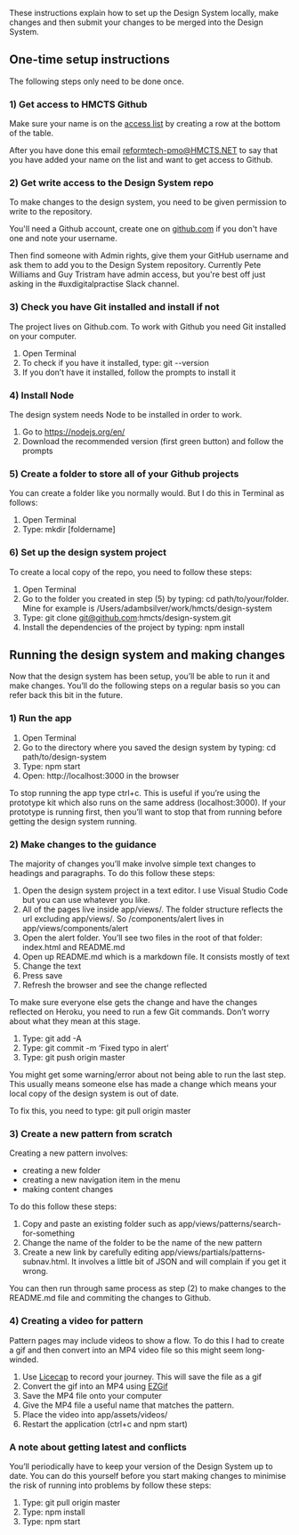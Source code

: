 These instructions explain how to set up the Design System locally, make changes and then submit your changes to be merged into the Design System.

## One-time setup instructions

The following steps only need to be done once.

### 1) Get access to HMCTS Github

Make sure your name is on the [access list](https://tools.hmcts.net/confluence/display/RPE/Acceptable+Use+Policy+and+Contractor+Security+Guidance) by creating a row at the bottom of the table.

After you have done this email reformtech-pmo@HMCTS.NET  to say that you have added your name on the list and want to get access to Github.

### 2) Get write access to the Design System repo

To make changes to the design system, you need to be given permission to write to the repository. 

You'll need a Github account, create one on [github.com](https://github.com) if you don't have one and note your username.

Then find someone with Admin rights, give them your GitHub username and ask them to add you to the Design System repository. Currently Pete Williams and Guy Tristram have admin access, but you're best off just asking in the #uxdigitalpractise Slack channel.


### 3) Check you have Git installed and install if not

The project lives on Github.com. To work with Github you need Git installed on your computer.

1. Open Terminal
2. To check if you have it installed, type: git --version
3. If you don’t have it installed, follow the prompts to install it



### 4) Install Node

The design system needs Node to be installed in order to work.

1. Go to https://nodejs.org/en/
2. Download the recommended version (first green button) and follow the prompts



### 5) Create a folder to store all of your Github projects

You can create a folder like you normally would. But I do this in Terminal as follows:

1. Open Terminal
2. Type: mkdir [foldername]

### 6) Set up the design system project

To create a local copy of the repo, you need to follow these steps:

1. Open Terminal
2. Go to the folder you created in step (5) by typing: cd path/to/your/folder. Mine for example is /Users/adambsilver/work/hmcts/design-system
3. Type: git clone git@github.com:hmcts/design-system.git
4. Install the dependencies of the project by typing: npm install

## Running the design system and making changes

Now that the design system has been setup, you’ll be able to run it and make changes. You’ll do the following steps on a regular basis so you can refer back this bit in the future.

### 1) Run the app

1. Open Terminal
2. Go to the directory where you saved the design system by typing: cd path/to/design-system
3. Type: npm start
4. Open: http://localhost:3000 in the browser

To stop running the app type ctrl+c. This is useful if you’re using the prototype kit which also runs on the same address (localhost:3000). If your prototype is running first, then you’ll want to stop that from running before getting the design system running.

### 2) Make changes to the guidance

The majority of changes you’ll make involve simple text changes to headings and paragraphs. To do this follow these steps:

1. Open the design system project in a text editor. I use Visual Studio Code but you can use whatever you like.
2. All of the pages live inside app/views/. The folder structure reflects the url excluding app/views/. So /components/alert lives in app/views/components/alert
3. Open the alert folder. You’ll see two files in the root of that folder: index.html and README.md
4. Open up README.md which is a markdown file. It consists mostly of text
5. Change the text
6. Press save
7. Refresh the browser and see the change reflected

To make sure everyone else gets the change and have the changes reflected on Heroku, you need to run a few Git commands. Don’t worry about what they mean at this stage.

1. Type: git add -A
2. Type: git commit -m ‘Fixed typo in alert’
3. Type: git push origin master

You might get some warning/error about not being able to run the last step. This usually means someone else has made a change which means your local copy of the design system is out of date.

To fix this, you need to type: git pull origin master

### 3) Create a new pattern from scratch
Creating a new pattern involves:
* creating a new folder
* creating a new navigation item in the menu
* making content changes

To do this follow these steps:

1. Copy and paste an existing folder such as app/views/patterns/search-for-something
2. Change the name of the folder to be the name of the new pattern
3. Create a new link by carefully editing app/views/partials/patterns-subnav.html. It involves a little bit of JSON and will complain if you get it wrong.

You can then run through same process as step (2) to make changes to the README.md file and commiting the changes to Github.

### 4) Creating a video for pattern

Pattern pages may include videos to show a flow. To do this I had to create a gif and then convert into an MP4 video file so this might seem long-winded.

1. Use [Licecap](https://www.cockos.com/licecap) to record your journey. This will save the file as a gif
2. Convert the gif into an MP4 using [EZGif](https://ezgif.com/gif-to-mp4)
3. Save the MP4 file onto your computer
4. Give the MP4 file a useful name that matches the pattern.
5. Place the video into app/assets/videos/
6. Restart the application (ctrl+c and npm start)

### A note about getting latest and conflicts

You’ll periodically have to keep your version of the Design System up to date. You can do this yourself before you start making changes to minimise the risk of running into problems by follow these steps:

1. Type: git pull origin master
2. Type: npm install
3. Type: npm start

